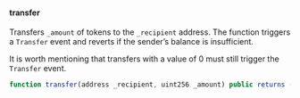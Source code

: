 #### transfer

Transfers `_amount` of tokens to the `_recipient` address.
The function triggers a `Transfer` event and reverts if the sender’s balance is insufficient.

It is worth mentioning that transfers with a value of 0 must still trigger the `Transfer` event.

``` js
function transfer(address _recipient, uint256 _amount) public returns (bool success)
```